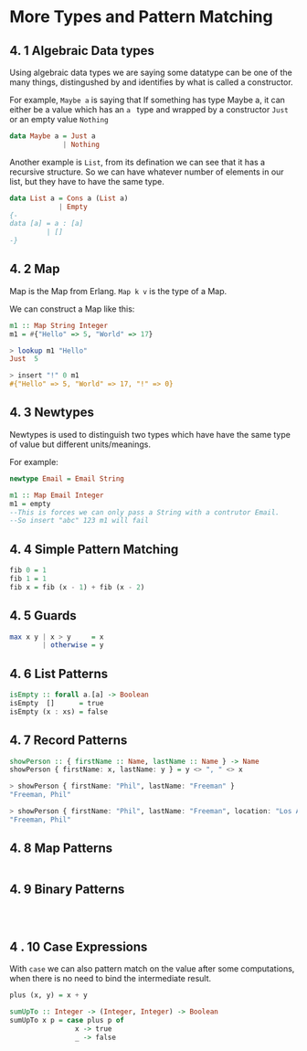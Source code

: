 # More Types and Pattern Matching



## 4. 1 Algebraic Data types

Using algebraic data types we are saying some datatype can be one of the many things, distingushed by and identifies by what is called a constructor.

For example, `Maybe a` is saying that If something has type Maybe a, it can either be a value which has an `a ` type and wrapped by a constructor `Just` or an empty value `Nothing`

```haskell
data Maybe a = Just a 
             | Nothing
```

Another example is `List`, from its defination we can see that it has a recursive structure. So we can have whatever number of elements in our list, but they have to have the same type.

```haskell
data List a = Cons a (List a)
            | Empty
{-
data [a] = a : [a] 
         | []
-}
```



## 4. 2 Map

Map is the Map from Erlang. `Map k v` is the type of a Map.

We can construct a Map like this:

```Haskell
m1 :: Map String Integer
m1 = #{"Hello" => 5, "World" => 17}  

> lookup m1 "Hello"
Just  5

> insert "!" 0 m1 
#{"Hello" => 5, "World" => 17, "!" => 0}

```



## 4. 3 Newtypes

Newtypes is used to distinguish two types which have have the same type of value but different units/meanings.

For example:

```haskell
newtype Email = Email String

m1 :: Map Email Integer 
m1 = empty
--This is forces we can only pass a String with a contrutor Email.
--So insert "abc" 123 m1 will fail
```



## 4. 4 Simple Pattern Matching



```haskell
fib 0 = 1
fib 1 = 1 
fib x = fib (x - 1) + fib (x - 2)
```



## 4. 5 Guards

```haskell
max x y | x > y     = x 
        | otherwise = y
```



## 4. 6 List Patterns

```Haskell
isEmpty :: forall a.[a] -> Boolean
isEmpty  []      = true
isEmpty (x : xs) = false 
```



## 4. 7 Record Patterns

```haskell
showPerson :: { firstName :: Name, lastName :: Name } -> Name
showPerson { firstName: x, lastName: y } = y <> ", " <> x

> showPerson { firstName: "Phil", lastName: "Freeman" }
"Freeman, Phil"

> showPerson { firstName: "Phil", lastName: "Freeman", location: "Los Angeles" }
"Freeman, Phil"
```



## 4. 8 Map Patterns

```

```



## 4. 9 Binary Patterns

```haskell

               
```



## 4 . 10 Case Expressions

With `case` we can also pattern match on the value after some computations, when there is no need to bind the intermediate result.

```haskell
plus (x, y) = x + y

sumUpTo :: Integer -> (Integer, Integer) -> Boolean
sumUpTo x p = case plus p of
                x -> true
                _ -> false
```

